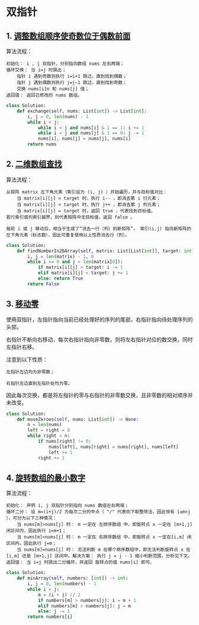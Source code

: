# 双指针

## 1. [调整数组顺序使奇数位于偶数前面](https://leetcode-cn.com/problems/diao-zheng-shu-zu-shun-xu-shi-qi-shu-wei-yu-ou-shu-qian-mian-lcof/solution/)

算法流程：

    初始化： i , j 双指针，分别指向数组 nums 左右两端；
    循环交换： 当 i=j 时跳出；
        指针 i 遇到奇数则执行 i=i+1 跳过，直到找到偶数；
        指针 j 遇到偶数则执行 j=j−1 跳过，直到找到奇数；
        交换 nums[i]n 和 nums[j] 值；
    返回值： 返回已修改的 nums 数组。

```Python
class Solution:
    def exchange(self, nums: List[int]) -> List[int]:
        i, j = 0, len(nums) - 1
        while i < j:
            while i < j and nums[i] & 1 == 1: i += 1
            while i < j and nums[j] & 1 == 0: j -= 1
            nums[i], nums[j] = nums[j], nums[i]
        return nums
```

## 2. [二维数组查找](https://leetcode-cn.com/problems/er-wei-shu-zu-zhong-de-cha-zhao-lcof/)

算法流程：

    从矩阵 matrix 左下角元素（索引设为 (i, j) ）开始遍历，并与目标值对比：
        当 matrix[i][j] > target 时，执行 i-- ，即消去第 i 行元素；
        当 matrix[i][j] < target 时，执行 j++ ，即消去第 j 列元素；
        当 matrix[i][j] = target 时，返回 true ，代表找到目标值。
    若行索引或列索引越界，则代表矩阵中无目标值，返回 false 。

    每轮 i 或 j 移动后，相当于生成了“消去一行（列）的新矩阵”， 索引(i,j) 指向新矩阵的左下角元素（标志数），因此可重复使用以上性质消去行（列）。

```Python
class Solution:
    def findNumberIn2DArray(self, matrix: List[List[int]], target: int) -> bool:
        i, j = len(matrix) - 1, 0
        while i >= 0 and j < len(matrix[0]):
            if matrix[i][j] > target: i -= 1
            elif matrix[i][j] < target: j += 1
            else: return True
        return False
```

## 3. [移动零](https://leetcode-cn.com/problems/move-zeroes/)

使用双指针，左指针指向当前已经处理好的序列的尾部，右指针指向待处理序列的头部。

右指针不断向右移动，每次右指针指向非零数，则将左右指针对应的数交换，同时左指针右移。

注意到以下性质：

    左指针左边均为非零数；

    右指针左边直到左指针处均为零。

因此每次交换，都是将左指针的零与右指针的非零数交换，且非零数的相对顺序并未改变。

```Python
class Solution:
    def moveZeroes(self, nums: List[int]) -> None:
        n = len(nums)
        left = right = 0
        while right < n:
            if nums[right] != 0:
                nums[left], nums[right] = nums[right], nums[left]
                left += 1
            right += 1
```

## 4. [旋转数组的最小数字](https://leetcode-cn.com/problems/xuan-zhuan-shu-zu-de-zui-xiao-shu-zi-lcof/)

算法流程：

    初始化： 声明 i, j 双指针分别指向 nums 数组左右两端；
    循环二分： 设 m=(i+j)/2 为每次二分的中点（ "/" 代表向下取整除法，因此恒有 i≤m<j ），可分为以下三种情况：
        当 nums[m]>nums[j] 时： m 一定在 左排序数组 中，即旋转点 x 一定在 [m+1,j] 闭区间内，因此执行 i=m+1；
        当 nums[m]<nums[j] 时： m 一定在 右排序数组 中，即旋转点 x 一定在[i,m] 闭区间内，因此执行 j=m；
        当 nums[m]=nums[j] 时： 无法判断 m 在哪个排序数组中，即无法判断旋转点 x 在 [i,m] 还是 [m+1,j] 区间中。解决方案： 执行 j = j - 1 缩小判断范围，分析见下文。
    返回值： 当 i=j 时跳出二分循环，并返回 旋转点的值 nums[i] 即可。

```Python
class Solution:
    def minArray(self, numbers: [int]) -> int:
        i, j = 0, len(numbers) - 1
        while i < j:
            m = (i + j) // 2
            if numbers[m] > numbers[j]: i = m + 1
            elif numbers[m] < numbers[j]: j = m
            else: j -= 1
        return numbers[i]
```
